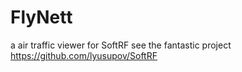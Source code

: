 # FlyNett
a air traffic viewer for SoftRF
see the fantastic project https://github.com/lyusupov/SoftRF

